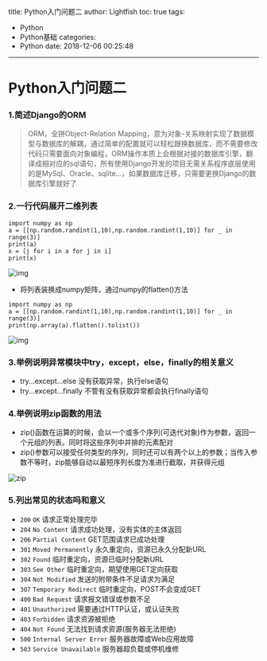 title: Python入门问题二
author: Lightfish
toc: true
tags:
  - Python
  - Python基础
categories:
  - Python
date: 2018-12-06 00:25:48
---
# Python入门问题二

### 1.简述Django的ORM
>ORM，全拼Object-Relation Mapping，意为对象-关系映射实现了数据模型与数据库的解耦，通过简单的配置就可以轻松跟换数据库，而不需要修改代码只需要面向对象编程，ORM操作本质上会根据对接的数据库引擎，翻译成相对应的sql语句，所有使用Django开发的项目无需关系程序底层使用的是MySql、Oracle、sqlite...，如果数据库迁移，只需要更换Django的数据库引擎就好了

<!-- more -->
### 2.一行代码展开二维列表
```
import numpy as np
a = [[np.random.randint(1,10),np.random.randint(1,10)] for _ in range(3)]
print(a)
x = [j for i in a for j in i]
print(x)
```
![img](https://lightfisher.github.io/img/Python_question/26.jpg)

* 将列表装换成numpy矩阵，通过numpy的flatten()方法
```
import numpy as np
a = [[np.random.randint(1,10),np.random.randint(1,10)] for _ in range(3)]
print(np.array(a).flatten().tolist())
```

![img](https://lightfisher.github.io/img/Python_question/27.jpg)

### 3.举例说明异常模块中try，except，else，finally的相关意义

* try...except...else 没有获取异常，执行else语句
* try...except...finally 不管有没有获取异常都会执行finally语句

### 4.举例说明zip函数的用法

* zip()函数在运算的时候，会以一个或多个序列(可迭代对象)作为参数，返回一个元组的列表。同时将这些序列中并排的元素配对
* zip()参数可以接受任何类型的序列，同时还可以有两个以上的参数；当传入参数不等时，zip能够自动以最短序列长度为准进行截取，并获得元组

![zip](https://lightfisher.github.io/img/Python_question/28.jpg)

### 5.列出常见的状态吗和意义
* `200` `OK` 请求正常处理完毕
* `204` `No Content` 请求成功处理，没有实体的主体返回
* `206` `Partial Content` GET范围请求已成功处理
* `301` `Moved Permanently` 永久重定向，资源已永久分配新URL
* `302` `Found` 临时重定向，资源已临时分配新URL
* `303` `See Other` 临时重定向，期望使用GET定向获取
* `304` `Not Modified` 发送的附带条件不足请求为满足
* `307` `Temporary Redirect` 临时重定向，POST不会变成GET
* `400` `Bad Request` 请求报文错误或参数不足
* `401` `Unauthorized` 需要通过HTTP认证，或认证失败
* `403` `Forbidden` 请求资源被拒绝
* `404` `Not Found` 无法找到请求资源(服务器无法拒绝)
* `500` `Internal Server Error` 服务器故障或Web应用故障
* `503` `Service Unavailable` 服务器超负载或停机维修